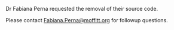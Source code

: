 Dr Fabiana Perna requested the removal of their source code.

Please contact Fabiana.Perna@moffitt.org for followup questions.
